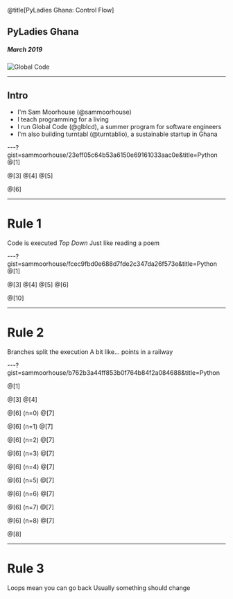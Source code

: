 @title[PyLadies Ghana: Control Flow]

## PyLadies Ghana
##### March 2019
![Global Code](/assets/img/GC_Logo_artwork_RGB-LOGO_colour_SMALL.png)

---
## Intro
* I'm Sam Moorhouse (@sammoorhouse)
* I teach programming for a living
* I run Global Code (@glblcd), a summer program for software engineers
* I'm also building turntabl (@turntablio), a sustainable startup in Ghana

---?gist=sammoorhouse/23eff05c64b53a6150e69161033aac0e&title=Python
@[1]

@[3]
@[4]
@[5]

@[6]

---
# Rule 1
Code is executed *Top Down*
Just like reading a poem

---?gist=sammoorhouse/fcec9fbd0e688d7fde2c347da26f573e&title=Python
@[1]

@[3]
@[4]
@[5]
@[6]

@[10]

---
# Rule 2
Branches split the execution
A bit like... points in a railway

---?gist=sammoorhouse/b762b3a44ff853b0f764b84f2a084688&title=Python

@[1]

@[3]
@[4]

@[6] (n=0)
@[7]

@[6] (n=1)
@[7]

@[6] (n=2)
@[7]

@[6] (n=3)
@[7]

@[6] (n=4)
@[7]

@[6] (n=5)
@[7]

@[6] (n=6)
@[7]

@[6] (n=7)
@[7]

@[6] (n=8)
@[7]

@[8]

---
# Rule 3
Loops mean you can go back
Usually something should change